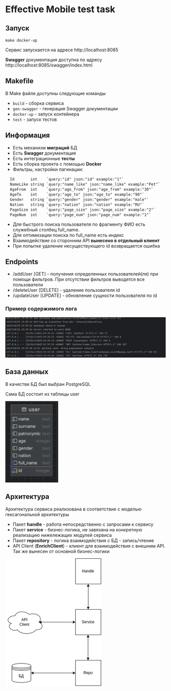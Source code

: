 # Effective Mobile test task
## Запуск
```shell
make docker-up
```

Сервис запускается на адресе http://localhost:8085

**Swagger** документация доступна по адресу http://localhost:8085/swagger/index.html

## Makefile
В Make файле доступны следующие команды
- ```build``` - сборка сервиса
- ```gen-swagger``` - генерация Swagger документации
- ```docker-up``` - запуск контейнера
- ```test``` - запуск тестов

## Информация
- Есть механизм **миграций** БД
- Есть **Swagger** документация
- Есть интеграционные **тесты**
- Есть сборка проекта с помощью **Docker**
- Фильтры, настройки пагинации:
```
  Id       int    `query:"id" json:"id" example:"1"`
  NameLike string `query:"name_like" json:"name_like" example:"Pet"`
  AgeFrom  int    `query:"age_from" json:"age_from" example:"30"`
  AgeTo    int    `query:"age_to" json:"age_to" example:"90"`
  Gender   string `query:"gender" json:"gender" example:"male"`
  Nation   string `query:"nation" json:"nation" example:"RU"`
  PageSize int    `query:"page_size" json:"page_size" example:"2"`
  PageNum  int    `query:"page_num" json:"page_num" example:"1"`
```
- Для быстрого поиска пользователя по фрагменту ФИО есть служебный столбец full_name.
- Для оптимизации поиска по full_name есть индекс
- Взаимодействие со сторонним API **вынесено в отдельный клиент**
- При попытке удаление несуществующего id возвращается ошибка

## Endpoints
- /addUser [GET] - получения определенных пользователей(ля) при помощи фильтров. При отсутствии фильтров выводятся все пользователи
- /deleteUser [DELETE] - удаление пользователя id
- /updateUser [UPDATE] - обновление сущности пользователя по id


### Пример содержимого лога

![log.png](docs/log.png)

## База данных
В качестве БД был выбран PostgreSQL

Сама БД состоит из таблицы user

![db_scheme.png](docs/db_scheme.png)

## Архитектура
Архитектура сервиса реализована в соответствие с моделью гексагональной архитектуры

- Пакет **handle** - работа непосредственно с запросами к сервису
- Пакет **service** - бизнес-логика, не завязана на конкретную реализацию нижележащих модулей сервиса
- Пакет **repository** - логика взаимодействия с БД - запись/чтение
- API Client (**EnrichClient**) - клиент для взаимодействия с внешним API. Так же вынесен от основной бизнес-логики

![architecture.png](docs/architecture.png)